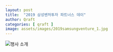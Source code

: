 ```yaml
---
layout: post
title:  "2019 삼성벤처투자 파트너스 데이"
author: Qraft
categories: [ qraft ]
image: assets/images/2019samsungventure_1.jpg
---
```



![행사 소개](https://raw.githubusercontent.com/qraftech/qraftech.github.io/master/assets/images/2019samsungventure_full.jpg)
